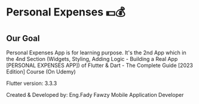 # Personal Expenses 💵💰
## Our Goal

Personal Expenses App is for learning purpose.
It's the 2nd App which in the 4nd Section (Widgets, Styling, Adding Logic - Building a Real App [PERSONAL EXPENSES APP]) of Flutter & Dart - The Complete Guide [2023 Edition] Course (On Udemy)

Flutter version: 3.3.3

Created & Developed by:
Eng.Fady Fawzy
Mobile Application Developer
